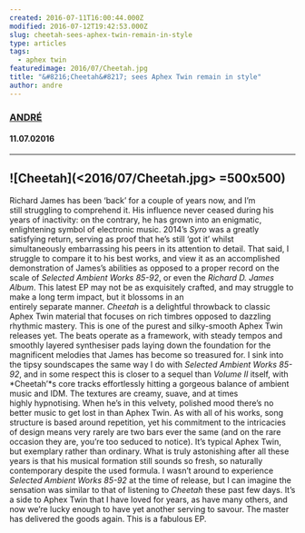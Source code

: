 ```yaml
---
created: 2016-07-11T16:00:44.000Z
modified: 2016-07-12T19:42:53.000Z
slug: cheetah-sees-aphex-twin-remain-in-style
type: articles
tags:
  - aphex twin
featuredimage: 2016/07/Cheetah.jpg
title: "&#8216;Cheetah&#8217; sees Aphex Twin remain in style"
author: andre
---
```

### [ANDRÉ](<https://twitter.com/AndreDack>)
#### 11\.07.02016
------

![Cheetah](<2016/07/Cheetah.jpg> =500x500)
------
Richard James has been ‘back’ for a couple of years now, and I’m still struggling to comprehend it. His influence never ceased during his years of inactivity: on the contrary, he has grown into an enigmatic, enlightening symbol of electronic music. 2014’s *Syro* was a greatly satisfying return, serving as proof that he’s still ‘got it’ whilst simultaneously embarrassing his peers in its attention to detail. That said, I struggle to compare it to his best works, and view it as an accomplished demonstration of James’s abilities as opposed to a proper record on the scale of *Selected Ambient Works 85-92*, or even the *Richard D. James Album*. This latest EP may not be as exquisitely crafted, and may struggle to make a long term impact, but it blossoms in an entirely separate manner. *Cheetah* is a delightful throwback to classic Aphex Twin material that focuses on rich timbres opposed to dazzling rhythmic mastery.
This is one of the purest and silky-smooth Aphex Twin releases yet. The beats operate as a framework, with steady tempos and smoothly layered synthesiser pads laying down the foundation for the magnificent melodies that James has become so treasured for. I sink into the tipsy soundscapes the same way I do with *Selected Ambient Works 85-92*, and in some respect this is closer to a sequel than *Volume II* itself, with *Cheetah’*s core tracks effortlessly hitting a gorgeous balance of ambient music and IDM. The textures are creamy, suave, and at times highly hypnotising. When he’s in this velvety, polished mood there’s no better music to get lost in than Aphex Twin. As with all of his works, song structure is based around repetition, yet his commitment to the intricacies of design means very rarely are two bars ever the same (and on the rare occasion they are, you’re too seduced to notice).
It’s typical Aphex Twin, but exemplary rather than ordinary. What is truly astonishing after all these years is that his musical formation still sounds so fresh, so naturally contemporary despite the used formula. I wasn’t around to experience *Selected Ambient Works 85-92* at the time of release, but I can imagine the sensation was similar to that of listening to *Cheetah* these past few days. It’s a side to Aphex Twin that I have loved for years, as have many others, and now we’re lucky enough to have yet another serving to savour. The master has delivered the goods again. This is a fabulous EP.